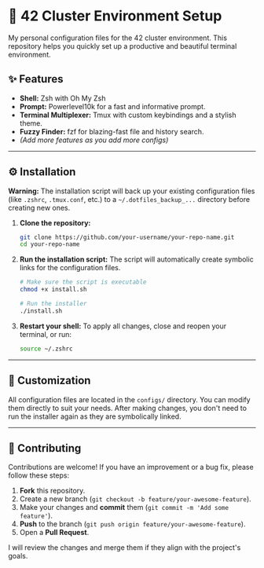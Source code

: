 # 🚀 42 Cluster Environment Setup

My personal configuration files for the 42 cluster environment. This repository helps you quickly set up a productive and beautiful terminal environment.

## ✨ Features

- **Shell:** Zsh with Oh My Zsh
- **Prompt:** Powerlevel10k for a fast and informative prompt.
- **Terminal Multiplexer:** Tmux with custom keybindings and a stylish theme.
- **Fuzzy Finder:** fzf for blazing-fast file and history search.
- *(Add more features as you add more configs)*

---

## ⚙️ Installation

**Warning:** The installation script will back up your existing configuration files (like `.zshrc`, `.tmux.conf`, etc.) to a `~/.dotfiles_backup_...` directory before creating new ones.

1.  **Clone the repository:**
    ```bash
    git clone https://github.com/your-username/your-repo-name.git
    cd your-repo-name
    ```

2.  **Run the installation script:**
    The script will automatically create symbolic links for the configuration files.
    ```bash
    # Make sure the script is executable
    chmod +x install.sh

    # Run the installer
    ./install.sh
    ```

3.  **Restart your shell:**
    To apply all changes, close and reopen your terminal, or run:
    ```bash
    source ~/.zshrc
    ```

---

## 🔧 Customization

All configuration files are located in the `configs/` directory. You can modify them directly to suit your needs. After making changes, you don't need to run the installer again as they are symbolically linked.

---

## 🤝 Contributing

Contributions are welcome! If you have an improvement or a bug fix, please follow these steps:

1.  **Fork** this repository.
2.  Create a new branch (`git checkout -b feature/your-awesome-feature`).
3.  Make your changes and **commit** them (`git commit -m 'Add some feature'`).
4.  **Push** to the branch (`git push origin feature/your-awesome-feature`).
5.  Open a **Pull Request**.

I will review the changes and merge them if they align with the project's goals.
